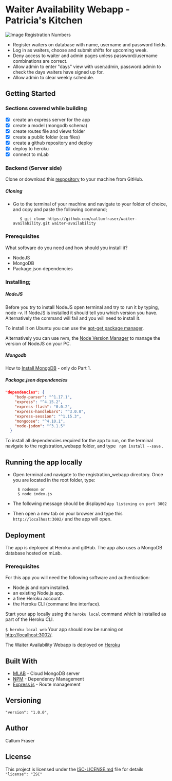 # Waiter Availability Webapp - Patricia's Kitchen

![Image Registration Numbers](https://images.template.net/wp-content/uploads/2015/10/12231210/Editable-Restaurant-Shift-Schedule-Template-Word-Doc.jpg)
* Register waiters on database with name, username and password fields.
* Log in as waiters, choose and submit shifts for upcoming week.
* Deny access to waiter and admin pages unless password/username combinations are correct.
* Allow admin to enter "days" view with user:admin, password:admin to check the days waiters have signed up for.
* Allow admin to clear weekly schedule.

## Getting Started
### Sections covered while building

- [x] create an express server for the app
- [x] create a model (mongodb schema)
- [x] create routes file and views folder
- [x] create a public folder (css files)
- [x] create a github repository and deploy
- [x] deploy to heroku
- [x] connect to mLab

### Backend (Server side)

Clone or download this [respository](https://github.com/callumfraser/waiter-availability.git) to your machine from GitHub.


##### Cloning

* Go to the terminal of your machine and navigate to your folder of choice, and copy and paste the following command;

         $ git clone https://github.com/callumfraser/waiter-availability.git waiter-availability


### Prerequisites

What software do you need and how should you install it?
* NodeJS
* MongoDB
* Package.json dependencies

### Installing;
##### NodeJS

Before you try to install NodeJS open terminal and try to run it by typing, node -v. If NodeJS is installed it should tell you which version you have. Alternatively the command will fail and you will need to install it.

To install it on Ubuntu you can use the [apt-get package manager](https://nodejs.org/en/download/package-manager/#debian-and-ubuntu-based-linux-distributions.md).

Alternatively you can use nvm, the [Node Version Manager](https://github.com/creationix/nvm#install-script.md) to manage the version of NodeJS on your PC.

##### Mongodb

How to [Install MongoDB](https://www.digitalocean.com/community/tutorials/how-to-install-and-secure-mongodb-on-ubuntu-16-04.md) - only do Part 1.

##### Package.json dependencies

```json
"dependencies": {
    "body-parser": "^1.17.1",
    "express": "^4.15.2",
    "express-flash": "0.0.2",
    "express-handlebars": "^3.0.0",
    "express-session": "^1.15.3",
    "mongoose": "^4.10.1",
    "node-jsdom": "^3.1.5"
  }
```

To install all dependencies required for the app to run, on the terminal navigate to the registration_webapp folder, and type  ``` npm install --save``` .

## Running the app locally

* Open terminal and navigate to the registration_webapp directory. Once you are located in the root folder, type:

        $ nodemon or
        $ node index.js

* The following message should be displayed  ```App listening on port 3002```

* Then open a new tab on your browser and type this ``` http://localhost:3002/``` and the app will open.

## Deployment

The app is deployed at Heroku and gitHub. The app also uses a MongoDB database hosted on mLab.

### Prerequisites

For this app you will need the following software and authentication:

- Node.js and npm installed.
- an existing Node.js app.
- a free Heroku account.
- the Heroku CLI (command line interface).

Start your app locally using the `heroku local` command which is installed as part of the Heroku CLI.

`$ heroku local web` Your app should now be running on <http://localhost:3002/>.

The Waiter Availability Webapp is deployed on [Heroku](http://waiter-availability.herokuapp.com/)


## Built With

* [MLAB](https://mlab.com) - Cloud MongoDB server
* [NPM](https://www.npmjs.com) - Dependency Management
* [Express js](https://expressjs.com) - Route management


## Versioning
``` "version": "1.0.0", ```


## Author

Callum Fraser

## License

This project is licensed under the [ISC-LICENSE.md](https://github.com/nevir/readable-licenses/blob/master/markdown/ISC-LICENSE.md) file for details
```   "license": "ISC" ```
